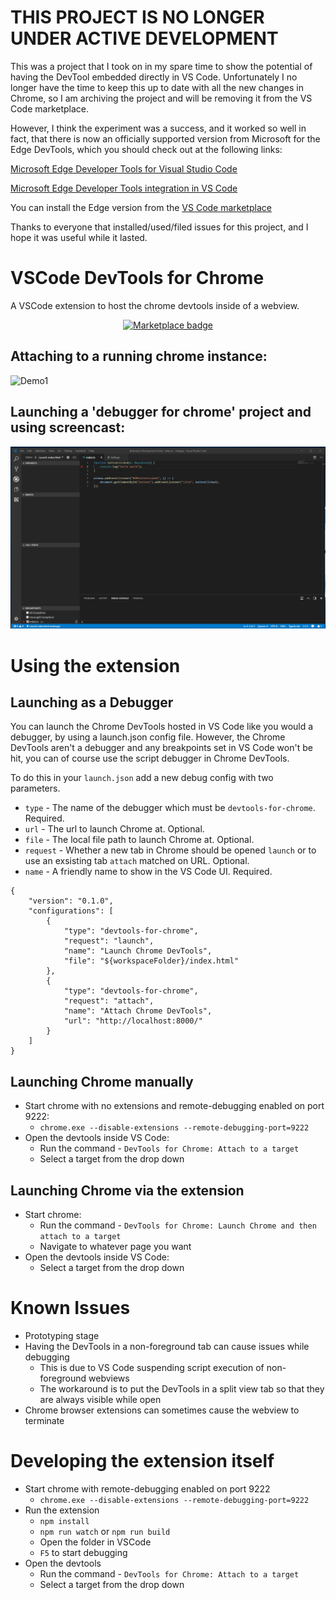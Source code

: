 # THIS PROJECT IS NO LONGER UNDER ACTIVE DEVELOPMENT

This was a project that I took on in my spare time to show the potential of having the DevTool embedded directly in VS Code. Unfortunately I no longer have the time to keep this up to date with all the new changes in Chrome, so I am archiving the project and will be removing it from the VS Code marketplace.

However, I think the experiment was a success, and it worked so well in fact, that there is now an officially supported version from Microsoft for the Edge DevTools, which you should check out at the following links:

[Microsoft Edge Developer Tools for Visual Studio Code](https://github.com/microsoft/vscode-edge-devtools)

[Microsoft Edge Developer Tools integration in VS Code](https://docs.microsoft.com/en-us/microsoft-edge/visual-studio-code/microsoft-edge-devtools-extension#browser-debugging-with-microsoft-edge-devtools-integration-in-visual-studio-code)

You can install the Edge version from the [VS Code marketplace](https://marketplace.visualstudio.com/items?itemName=ms-edgedevtools.vscode-edge-devtools)

Thanks to everyone that installed/used/filed issues for this project, and I hope it was useful while it lasted.

# VSCode DevTools for Chrome

A VSCode extension to host the chrome devtools inside of a webview.



<p align="center">
    <a href="https://marketplace.visualstudio.com/items?itemName=codemooseus.vscode-devtools-for-chrome">
        <img src="https://vsmarketplacebadge.apphb.com/version/codemooseus.vscode-devtools-for-chrome.svg" alt="Marketplace badge">
    </a>
</p>

## Attaching to a running chrome instance:
![Demo1](demo.gif)

## Launching a 'debugger for chrome' project and using screencast:
![Demo2](demo2.gif)

# Using the extension

## Launching as a Debugger
You can launch the Chrome DevTools hosted in VS Code like you would a debugger, by using a launch.json config file. However, the Chrome DevTools aren't a debugger and any breakpoints set in VS Code won't be hit, you can of course use the script debugger in Chrome DevTools. 

To do this in your `launch.json` add a new debug config with two parameters.
- `type` - The name of the debugger which must be `devtools-for-chrome`. Required.
- `url` - The url to launch Chrome at. Optional.
- `file` - The local file path to launch Chrome at. Optional.
- `request` - Whether a new tab in Chrome should be opened `launch` or to use an exsisting tab `attach` matched on URL. Optional.
- `name` - A friendly name to show in the VS Code UI. Required.
```
{
    "version": "0.1.0",
    "configurations": [
        {
            "type": "devtools-for-chrome",
            "request": "launch",
            "name": "Launch Chrome DevTools",
            "file": "${workspaceFolder}/index.html"
        },
        {
            "type": "devtools-for-chrome",
            "request": "attach",
            "name": "Attach Chrome DevTools",
            "url": "http://localhost:8000/"
        }
    ]
}
```

## Launching Chrome manually
- Start chrome with no extensions and remote-debugging enabled on port 9222:
    - `chrome.exe --disable-extensions --remote-debugging-port=9222`
- Open the devtools inside VS Code:
    - Run the command - `DevTools for Chrome: Attach to a target`
    - Select a target from the drop down

## Launching Chrome via the extension
- Start chrome:
    - Run the command - `DevTools for Chrome: Launch Chrome and then attach to a target`
    - Navigate to whatever page you want
- Open the devtools inside VS Code:
    - Select a target from the drop down


# Known Issues
- Prototyping stage
- Having the DevTools in a non-foreground tab can cause issues while debugging
    - This is due to VS Code suspending script execution of non-foreground webviews
    - The workaround is to put the DevTools in a split view tab so that they are always visible while open
- Chrome browser extensions can sometimes cause the webview to terminate

# Developing the extension itself

- Start chrome with remote-debugging enabled on port 9222
    - `chrome.exe --disable-extensions --remote-debugging-port=9222`
- Run the extension 
    - `npm install`
    - `npm run watch` or `npm run build`
    - Open the folder in VSCode
    - `F5` to start debugging
- Open the devtools 
    - Run the command - `DevTools for Chrome: Attach to a target`
    - Select a target from the drop down
